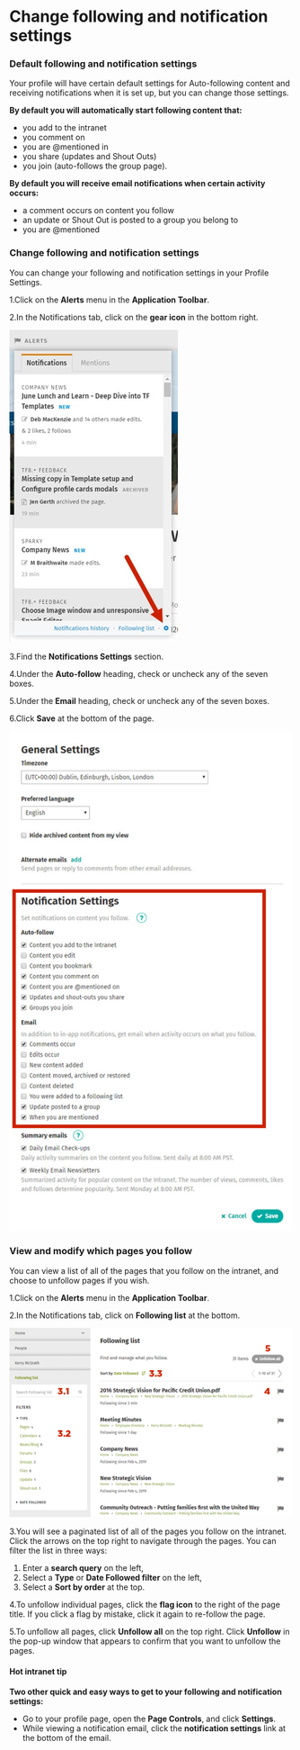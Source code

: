 # Change following and notification settings



### Default following and notification settings

Your profile will have certain default settings for Auto-following content and receiving notifications when it is set up, but you can change those settings.

**By default you will automatically start following content that:**

* you add to the intranet
* you comment on
* you are @mentioned in
* you share \(updates and Shout Outs\)
* you join \(auto-follows the group page\).

**By default you will receive email notifications when certain activity occurs:**

* a comment occurs on content you follow
* an update or Shout Out is posted to a group you belong to
* you are @mentioned

### Change following and notification settings

You can change your following and notification settings in your Profile Settings.

1.Click on the **Alerts** menu in the **Application Toolbar**.

2.In the Notifications tab, click on the **gear icon** in the bottom right.  
  


![](../../../.gitbook/assets/3%20%2861%29.jpg)



3.Find the **Notifications Settings** section.

4.Under the **Auto-follow** heading, check or uncheck any of the seven boxes.

5.Under the **Email** heading, check or uncheck any of the seven boxes.

6.Click **Save** at the bottom of the page.

![](../../../.gitbook/assets/4%20%2816%29.jpg)



### View and modify which pages you follow

You can view a list of all of the pages that you follow on the intranet, and choose to unfollow pages if you wish.

1.Click on the **Alerts** menu in the **Application Toolbar**.

2.In the Notifications tab, click on **Following list** at the bottom.

![](../../../.gitbook/assets/5%20%2826%29.png)



3.You will see a paginated list of all of the pages you follow on the intranet. Click the arrows on the top right to navigate through the pages. You can filter the list in three ways:

1. Enter a **search query** on the left,
2. Select a **Type** or **Date Followed filter** on the left,
3. Select a **Sort by order** at the top.

4.To unfollow individual pages, click the **flag icon** to the right of the page title. If you click a flag by mistake, click it again to re-follow the page.

5.To unfollow all pages, click **Unfollow all** on the top right. Click **Unfollow** in the pop-up window that appears to confirm that you want to unfollow the pages.



#### Hot intranet tip

**Two other quick and easy ways to get to your following and notification settings:**

* Go to your profile page, open the **Page Controls**, and click **Settings**.
* While viewing a notification email, click the **notification settings** link at the bottom of the email.

